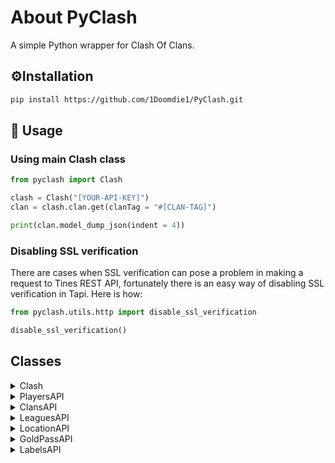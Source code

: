 # About PyClash
A simple Python wrapper for Clash Of Clans.

## ⚙️Installation

```bash
pip install https://github.com/1Doomdie1/PyClash.git
```

## 🔄 Usage

### Using main Clash class
```python
from pyclash import Clash

clash = Clash("[YOUR-API-KEY]")
clan = clash.clan.get(clanTag = "#[CLAN-TAG]")

print(clan.model_dump_json(indent = 4))
```

### Disabling SSL verification
There are cases when SSL verification can pose a problem in making a request to Tines REST API, fortunately
there is an easy way of disabling SSL verification in Tapi. Here is how:

```python
from pyclash.utils.http import disable_ssl_verification

disable_ssl_verification()
```

## Classes

<details>
<summary>Clash</summary>
This class acts as the main wrapper for the API through which all endpoints can be accessed.

### Attributes
| **Attribute** | **Description**                     |
|---------------|-------------------------------------|
| `clans`       | Access clan specific information.   |
| `labels`      | N/A                                 |
| `players`     | Access player specific information. |
| `leagues`     | Access league information.          |
| `goldpass`    | Access information about gold pass. |
| `locations`   | Access global and local rankings.   |

### Usage:
```python
from pyclash import Clash

def main():
    clash = Clash("[YOUR-API-KEY]")
    playerInfo = clash.players.get_payer_info(playerTag = "#[PLAYER-TAG]")

if __name__ == "__main__":
    main()
```

</details>

<details>
<summary>PlayersAPI</summary>
Access player specific information.

### Methods

| **Method**          | **Description**                                                 |
|---------------------|---------------------------------------------------------------- |
| `get_payer_info`    | Get player information.                                         |
| `verify_payer_token`| Verify player API token that can be found in the game settings. |

### Usage:
```python
from pyclash import PlayersAPI

def main():
    api = PlayersAPI("[YOUR-API-KEY]")
    playerInfo = api.get_player_info(playerTag = "#[PLAYER-TAG]")

if __name__ == "__main__":
    main()
```

</details>

<details>
<summary>ClansAPI</summary>
Access clan specific information.

### Methods

| **Method**            | **Description**                                    |
|-----------------------|----------------------------------------------------|
| `list`                | Search clans.                                      |
| `get`                 | Get clan info.                                     |
| `members`             | List clan members.                                 |
| `capital_raid_seasons`| Retrive clan's capital raid seasons.               |
| `current_war`         | Retrive information about clan's current clan war. |
| `war_log`             | Retrieve clan's clan war log.                      |

### Usage:
```python
from pyclash import ClansAPI

def main():
    clanApi = ClansAPI("[YOUR-API-KEY]")
    clanInfo = clanApi.get(clanTag = "#[CLAN-TAG]")

if __name__ == "__main__":
    main()
```

</details>

<details>
<summary>LeaguesAPI</summary>
Access league information.

### Methods

| **Method**             | **Description**                                                                                      |
|------------------------|------------------------------------------------------------------------------------------------------|
| `leagues`              | List leagues.                                                                                        |
| `league`               | Get league information.                                                                              |
| `capital_leagues`      | List capital leagues.                                                                                |
| `capital_league`       | Get capital league information.                                                                      |
| `league_seasons`       | Get league seasons. Note that league season information is available only for Legend League.         |
| `league_season`        | Get league season rankings. Note that league season information is available only for Legend League. |
| `builder_base_leagues` | List Builder Base leagues.                                                                           |
| `builder_base_league`  | Get Builder Base league information.                                                                 |
| `war_leagues`          | List war leagues.                                                                                    |
| `war_league`           | Get war league information.                                                                          |

### Usage:
```python
from pyclash import LeaguesAPI

def main():
    leaguesApi = LeaguesAPI("[YOUR-API-KEY]")
    leagueInfo = leaguesApi.league(leagueId = "#[LEAGUE-ID]")

if __name__ == "__main__":
    main()
```

</details>

<details>
<summary>LocationAPI</summary>
Access global and local rankings.

### Methods

| **Method**                      | **Description**                                           |
|---------------------------------|-----------------------------------------------------------|
| `list`                          | List locations.                                           |
| `get`                           | Get information about specific location.                  |
| `capitals_rankings`             | Get capital rankings for a specific location.             |
| `clans_rankings`                | Get clan rankings for a specific location.                |
| `players_rankings`              | Get player rankings for a specific location.              |
| `players_builder_base_rankings` | Get player Builder Base rankings for a specific location. |
| `clans_builder_base_rankings`   | Get clan Builder Base rankings for a specific location.   |

### Usage:
```python
from pyclash import LocationAPI

def main():
    locationApi = LocationAPI("[YOUR-API-KEY]")
    locationInfo = locationApi.get(leagueId = "#[LOCATION-ID]")

if __name__ == "__main__":
    main()
```

</details>

<details>
<summary>GoldPassAPI</summary>
Access information about gold pass.

### Methods

| **Method** | **Description**                                     |
|------------|-----------------------------------------------------|
| `info`     | Get information about the current gold pass season. |

### Usage:
```python
from pyclash import GoldPassAPI

def main():
    goldpassApi = GoldPassAPI("[YOUR-API-KEY]")
    goldpassInfo = goldpassApi.info()

if __name__ == "__main__":
    main()
```

</details>

</details>

<details>
<summary>LabelsAPI</summary>
N/A

### Methods

| **Method** | **Description**     |
|------------|---------------------|
| `players`  | List player labels. |
| `clans`    | List clan labels.   |

### Usage:
```python
from pyclash import LabelsAPI

def main():
    labelsApi = LabelsAPI("[YOUR-API-KEY]")
    playerLabelsInfo = labelsApi.players()

if __name__ == "__main__":
    main()
```

</details>